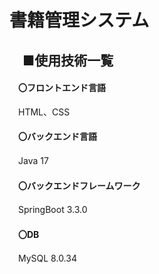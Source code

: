 # 書籍管理システム

## 　■使用技術一覧

#### 　〇フロントエンド言語
　HTML、CSS

#### 　〇バックエンド言語
　Java 17

#### 　〇バックエンドフレームワーク
　SpringBoot 3.3.0

#### 　〇DB
　MySQL 8.0.34


　
